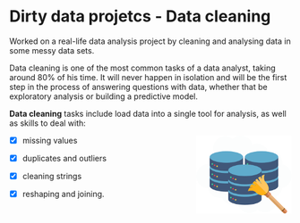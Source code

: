# Dirty data projetcs - Data cleaning

Worked on a real-life data analysis project by cleaning and analysing data in some messy data sets.     

Data cleaning is one of the most common tasks of a data analyst, taking around 80% of his time. It will never happen in isolation and will be the first step in the process of answering questions with data, whether that be exploratory analysis or building a predictive model.   

**Data cleaning** tasks include load data into a single tool for analysis, as well as skills to deal with: 
- [x] missing values <img src= "https://github.com/netojoao85/dirty_data/blob/main/images/clean_data.png" width = "170" height = "140" align="right" />
- [x] duplicates and outliers
- [x] cleaning strings
- [x] reshaping and joining.



